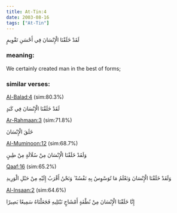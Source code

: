 ```yaml
---
title: At-Tin:4
date: 2003-08-16
tags: ["At-Tin"]
---
```

لَقَدْ خَلَقْنَا الْإِنْسَانَ فِي أَحْسَنِ تَقْوِيمٍ
### meaning: 
We certainly created man in the best of forms;
### similar verses: 

[Al-Balad:4](/90/4) (sim:80.3%)

لَقَدْ خَلَقْنَا الْإِنْسَانَ فِي كَبَدٍ

[Ar-Rahmaan:3](/55/3) (sim:71.8%)

خَلَقَ الْإِنْسَانَ

[Al-Muminoon:12](/23/12) (sim:68.7%)

وَلَقَدْ خَلَقْنَا الْإِنْسَانَ مِنْ سُلَالَةٍ مِنْ طِينٍ

[Qaaf:16](/50/16) (sim:65.2%)

وَلَقَدْ خَلَقْنَا الْإِنْسَانَ وَنَعْلَمُ مَا تُوَسْوِسُ بِهِ نَفْسُهُ ۖ وَنَحْنُ أَقْرَبُ إِلَيْهِ مِنْ حَبْلِ الْوَرِيدِ

[Al-Insaan:2](/76/2) (sim:64.6%)

إِنَّا خَلَقْنَا الْإِنْسَانَ مِنْ نُطْفَةٍ أَمْشَاجٍ نَبْتَلِيهِ فَجَعَلْنَاهُ سَمِيعًا بَصِيرًا
